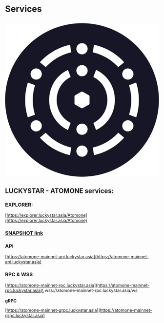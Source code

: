 # Services

## ![](../../../.gitbook/assets/atomone.png)

## LUCKYSTAR - ATOMONE services:

### EXPLORER:&#x20;

[https://explorer.luckystar.asia/Atomone](https://explorer.luckystar.asia/Atomone)

### [SNAPSHOT link](services.md)

### API

[https://atomone-mainnet-api.luckystar.asia](https://atomone-mainnet-api.luckystar.asia)

### RPC & WSS

[https://atomone-mainnet-rpc.luckystar.asia](https://atomone-mainnet-rpc.luckystar.asia)\
wss://atomone-mainnet-rpc.luckystar.asia/ws\
\
**gRPC**

[https://atomone-mainnet-grpc.luckystar.asia](https://atomone-mainnet-grpc.luckystar.asia)

